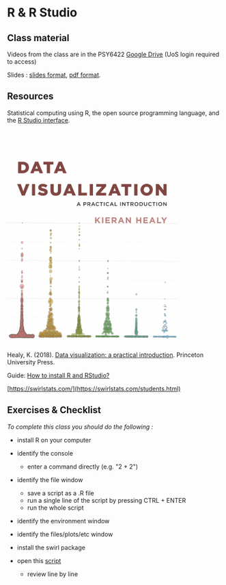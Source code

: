 # R & R Studio

## Class material

Videos from the class are in the PSY6422 [Google Drive](https://drive.google.com/drive/folders/1IbnGAO2Gn4u9T_qze5zhZyU9E8qNmdHh?usp=sharing) (UoS login required to access)

Slides : [slides format](https://docs.google.com/presentation/d/1F0Pk9pYKKKvZAFrP92MqmTgjGDQb9gNxmpCYKStWJ8s/edit?usp=sharing), [pdf format](https://drive.google.com/file/d/1xFe5S_ZOCr2TgeFY-3georQnhd_eh5_d/view?usp=sharing).

  
## Resources

Statistical computing using R, the open source programming language, and the [R Studio interface](https://rstudio.com/).

<img src="images/dv-cover-pupress.jpeg" style="width: 400px; float: center;">

Healy, K. (2018). [Data visualization: a practical introduction](https://socviz.co/). Princeton University Press.

Guide: [How to install R and RStudio?](https://www.r-bloggers.com/2019/12/how-to-install-r-and-rstudio-2/)

[https://swirlstats.com/](https://swirlstats.com/students.html)


## Exercises & Checklist

*To complete this class you should do the following :*

* install R on your computer

* identify the console
  * enter a command directly (e.g. "2 + 2")

* identify the file window
  * save a script as a .R file
  * run a single line of the script by pressing CTRL + ENTER
  * run the whole script

* identify the environment window

* identify the files/plots/etc window

* install the swirl package

* open this [script](https://tomstafford.github.io/psy6422/static/class2.R) 
  * review line by line
